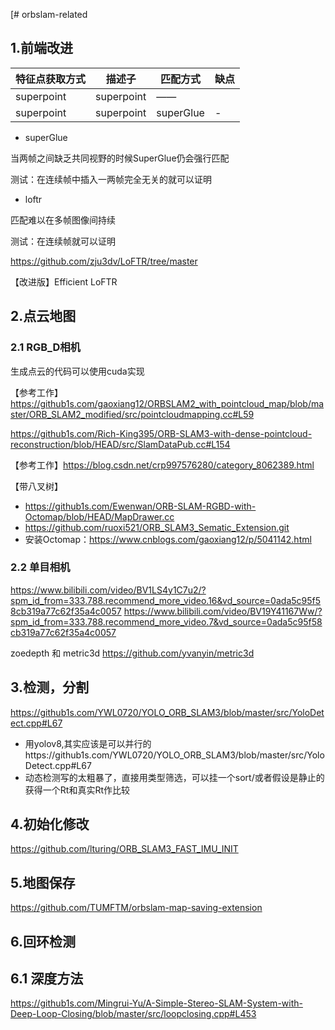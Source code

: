 [# orbslam-related

## 1.前端改进
|  特征点获取方式   | 描述子  | 匹配方式 | 缺点
|  ----  | ----  | ----  | ----  |
| superpoint  | superpoint | —— |  |
| superpoint  | superpoint | superGlue | - |

* superGlue

当两帧之间缺乏共同视野的时候SuperGlue仍会强行匹配

测试：在连续帧中插入一两帧完全无关的就可以证明

* loftr

匹配难以在多帧图像间持续

测试：在连续帧就可以证明

https://github.com/zju3dv/LoFTR/tree/master

【改进版】Efficient LoFTR

## 2.点云地图
### 2.1 RGB_D相机
生成点云的代码可以使用cuda实现

【参考工作】https://github1s.com/gaoxiang12/ORBSLAM2_with_pointcloud_map/blob/master/ORB_SLAM2_modified/src/pointcloudmapping.cc#L59

https://github1s.com/Rich-King395/ORB-SLAM3-with-dense-pointcloud-reconstruction/blob/HEAD/src/SlamDataPub.cc#L154

【参考工作】https://blog.csdn.net/crp997576280/category_8062389.html

【带八叉树】
* https://github1s.com/Ewenwan/ORB-SLAM-RGBD-with-Octomap/blob/HEAD/MapDrawer.cc
* https://github.com/ruoxi521/ORB_SLAM3_Sematic_Extension.git
* 安装Octomap：https://www.cnblogs.com/gaoxiang12/p/5041142.html
### 2.2 单目相机
https://www.bilibili.com/video/BV1LS4y1C7u2/?spm_id_from=333.788.recommend_more_video.16&vd_source=0ada5c95f58cb319a77c62f35a4c0057
https://www.bilibili.com/video/BV19Y41167Ww/?spm_id_from=333.788.recommend_more_video.7&vd_source=0ada5c95f58cb319a77c62f35a4c0057

zoedepth 和 metric3d
https://github.com/yvanyin/metric3d
## 3.检测，分割
https://github1s.com/YWL0720/YOLO_ORB_SLAM3/blob/master/src/YoloDetect.cpp#L67

* 用yolov8,其实应该是可以并行的https://github1s.com/YWL0720/YOLO_ORB_SLAM3/blob/master/src/YoloDetect.cpp#L67
* 动态检测写的太粗暴了，直接用类型筛选，可以挂一个sort/或者假设是静止的获得一个Rt和真实Rt作比较

## 4.初始化修改
https://github.com/lturing/ORB_SLAM3_FAST_IMU_INIT

## 5.地图保存
https://github.com/TUMFTM/orbslam-map-saving-extension

## 6.回环检测
## 6.1 深度方法
https://github1s.com/Mingrui-Yu/A-Simple-Stereo-SLAM-System-with-Deep-Loop-Closing/blob/master/src/loopclosing.cpp#L453
